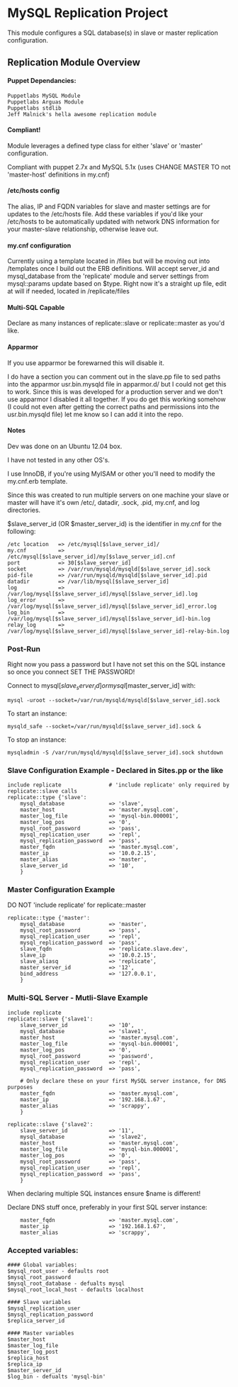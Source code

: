 # MySQL Replication Project
This module configures a SQL database(s) in slave or master replication configuration.

## Replication Module Overview
#### Puppet Dependancies:

	Puppetlabs MySQL Module
	Puppetlabs Arguas Module
	Puppetlabs stdlib
	Jeff Malnick's hella awesome replication module

#### Compliant!
Module leverages a defined type class for either 'slave' or 'master' configuration. 

Compliant with puppet 2.7x and MySQL 5.1x (uses CHANGE MASTER TO not 'master-host' definitions in my.cnf)

#### /etc/hosts config
The alias, IP and FQDN variables for slave and master settings are for updates to the /etc/hosts file. Add these variables if you'd like your /etc/hosts to be automatically updated with network DNS information for your master-slave relationship, otherwise leave out. 

#### my.cnf configuration
Currently using a template located in /files but will be moving out into /templates once I build out the ERB definitions. Will accept server_id and mysql_database
from the 'replicate' module and server settings from mysql::params update based on $type. Right now it's a straight up file, edit at will if needed, located in /replicate/files

#### Multi-SQL Capable
Declare as many instances of replicate::slave or replicate::master as you'd like. 

#### Apparmor
If you use apparmor be forewarned this will disable it. 

I do have a section you can comment out in the slave.pp file to sed paths into the apparmor usr.bin.mysqld file in apparmor.d/ but I could not get this to work.
Since this is was developed for a production server and we don't use apparmor I disabled it all together. If you do get this working somehow (I could not even after getting the 
correct paths and permissions into the usr.bin.mysqld file) let me know so I can add it into the repo. 

#### Notes
Dev was done on an Ubuntu 12.04 box. 

I have not tested in any other OS's. 

I use InnoDB, if you're using MyISAM or other you'll need to modify the my.cnf.erb template.

Since this was created to run multiple servers on one machine your slave or master will have it's own /etc/, datadir, .sock, .pid, my.cnf, and log directories.

$slave_server_id (OR $master_server_id) is the identifier in my.cnf for the following:

	/etc location 	=> /etc/mysql[$slave_server_id]/
	my.cnf			=> /etc/mysql[$slave_server_id]/my[$slave_server_id].cnf
	port			=> 30[$slave_server_id]
	socket			=> /var/run/mysqld/mysqld[$slave_server_id].sock
	pid-file		=> /var/run/mysqld/mysqld[$slave_server_id].pid
	datadir			=> /var/lib/mysql[$slave_server_id]
	log				=> /var/log/mysql[$slave_server_id]/mysql[$slave_server_id].log
	log_error		=> /var/log/mysql[$slave_server_id]/mysql[$slave_server_id]_error.log
	log_bin			=> /var/log/mysql[$slave_server_id]/mysql[$slave_server_id]-bin.log
	relay_log		=> /var/log/mysql[$slave_server_id]/mysql[$slave_server_id]-relay-bin.log

### Post-Run

Right now you pass a password but I have not set this on the SQL instance so once you connect SET THE PASSWORD!

Connect to mysql[$slave_server_id] or mysql[$master_server_id] with:

	mysql -uroot --socket=/var/run/mysqld/mysqld[$slave_server_id].sock 

To start an instance:
	
	mysqld_safe --socket=/var/run/mysqld[$slave_server_id].sock &
	
To stop an instance:

	mysqladmin -S /var/run/mysqld/mysqld[$slave_server_id].sock shutdown		
	
### Slave Configuration Example - Declared in Sites.pp or the like

	include replicate				# 'include replicate' only required by replicate::slave calls
	replicate::type {'slave':
		mysql_database				=> 'slave',
		master_host 				=> 'master.mysql.com',
		master_log_file				=> 'mysql-bin.000001',
		master_log_pos 				=> '0',
		mysql_root_password 		=> 'pass',
		mysql_replication_user 		=> 'repl',
		mysql_replication_password	=> 'pass',
		master_fqdn					=> 'master.mysql.com',
		master_ip					=> '10.0.2.15',
		master_alias				=> 'master',
		slave_server_id				=> '10',
		}
		
### Master Configuration Example 

DO NOT 'include replicate' for replicate::master 

	replicate::type {'master':
		mysql_database				=> 'master',
		mysql_root_password 		=> 'pass',
		mysql_replication_user 		=> 'repl',
		mysql_replication_password	=> 'pass',
		slave_fqdn					=> 'replicate.slave.dev', 
		slave_ip					=> '10.0.2.15', 
		slave_aliasq 				=> 'replicate',
		master_server_id			=> '12',
		bind_address				=> '127.0.0.1',
		}
		
### Multi-SQL Server - Mutli-Slave Example

	include replicate
	replicate::slave {'slave1':
		slave_server_id				=> '10',
		mysql_database				=> 'slave1',
		master_host 				=> 'master.mysql.com',
		master_log_file				=> 'mysql-bin.000001',
		master_log_pos 				=> '0',
		mysql_root_password 		=> 'password',
		mysql_replication_user 		=> 'repl',
		mysql_replication_password	=> 'pass',
		
		# Only declare these on your first MySQL server instance, for DNS purposes
		master_fqdn					=> 'master.mysql.com',
		master_ip					=> '192.168.1.67',
		master_alias				=> 'scrappy',
		}

	replicate::slave {'slave2':
		slave_server_id				=> '11',
		mysql_database				=> 'slave2',
		master_host 				=> 'master.mysql.com',
		master_log_file				=> 'mysql-bin.000001',
		master_log_pos 				=> '0',
		mysql_root_password 		=> 'pass',
		mysql_replication_user 		=> 'repl',
		mysql_replication_password	=> 'pass',
		}

When declaring multiple SQL instances ensure $name is different!
	
Declare DNS stuff once, preferably in your first SQL server instance:

		master_fqdn					=> 'master.mysql.com',
		master_ip					=> '192.168.1.67',
		master_alias				=> 'scrappy',

### Accepted variables:
	#### Global variables:
	$mysql_root_user - defaults root
	$mysql_root_password 	
	$mysql_root_database - defualts mysql
	$mysql_root_local_host - defaults localhost	
	
	#### Slave variables
	$mysql_replication_user 	
	$mysql_replication_password 
	$replica_server_id			

	#### Master variables
	$master_host				
	$master_log_file		
	$master_log_post
	$replica_host 				
	$replica_ip					
	$master_server_id 					
	$log_bin - defualts 'mysql-bin'			
	

